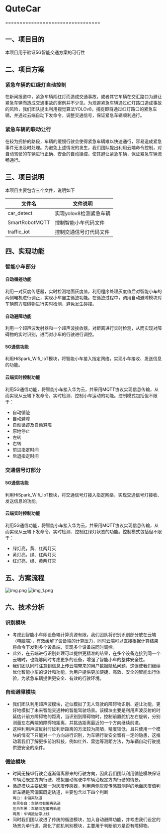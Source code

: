 # QuteCar

=================================
## 一、项目目的
本项目用于验证5G智能交通方案的可行性
## 二、项目方案
### 紧急车辆的红绿灯自动控制
在新闻报道中，紧急车辆闯红灯而造成交通事故，或者其它车辆在交汇路口为避让紧急车辆而造成交通事故的案例并不少见。为规避紧急车辆通过红灯路口造成事故的风险，我们团队提出利用视觉算法YOLOv8，捕捉即将通过红灯路口的紧急车辆，并通过云端自动下发命令，调整交通信号，保证紧急车辆顺利通行。
### 紧急车辆的联动让行
在较为拥挤的路段，车辆的缓慢行驶会使得紧急车辆难以快速通行，容易造成紧急事件无法及时处理。为避免上述情况的发生，我们团队提出利用云端命令控制，对自动驾驶的车辆进行正确、安全的自动操控，使其避让紧急车辆，保证紧急车辆流畅通行。
## 三、项目说明
本项目主要包含三个文件，说明如下

文件名                       | 文件说明
--------------------------- | ------------------------------------ 
car_detect                  | 实现yolov8检测紧急车辆
SmartRobotMQTT              | 控制智能小车代码文件
traffic_iot                 | 控制交通信号灯代码文件

## 四、实现功能
### 智能小车部分
#### 自动循迹功能
利用一对灰度传感器，实时检测地面灰度值，利用程序处理灰度值后对智能小车的两侧电机进行调正，实现小车自主循迹功能。在循迹过程中，调用自动避障模块对车辆前方障碍物进行实时检测，避免发生碰撞。
#### 自动避障功能
利用一个超声波发射器和一个超声波接收器，对距离进行实时检测，从而实现对障碍物的实时识别，进而对小车的行驶进行调控。
#### 5G通信功能
利用HiSpark_Wifi_IoT模块，将智能小车接入指定网络，实现小车接收、发送信息的功能。
#### 云端实时控制功能
利用5G通信功能，将智能小车接入华为云，并采用MQTT协议实现信息传输，从而实现从云端下发命令，实时检测、控制小车运动的功能。控制模式包括但不限于：
* 自动循迹
* 自动避障
* 自动循迹及自动避障
* 原地停止
* 左转
* 右转
* 前进指定时间
* 后退指定时间
### 交通信号灯部分
#### 5G通信功能
利用HiSpark_Wifi_IoT模块，将交通信号灯接入指定网络，实现交通信号灯接收、发送信息的功能。
#### 云端实时控制功能
利用5G通信功能，将智能小车接入华为云，并采用MQTT协议实现信息传输，从而实现从云端下发命令，实时检测、控制红绿灯状态的功能。控制模式包括但不限于：
* 绿灯亮，黄、红两灯灭
* 黄灯亮，绿、红两灯灭
* 红灯亮，绿、黄两灯灭
## 五、方案流程
![img.png](Picture/img.png)
![img_1.png](Picture/img_1.png)
## 六、技术分析
### 识别模块
* 考虑到智能小车即设备端计算资源有限，我们团队将识别识别部分放在云端（电脑端），有效缓解了设备端的计算压力，同时云端可以直接根据计算结果将命令下发到多个设备端，实现多个设备端同时调控。  
* 此外，在云端进行识别处理可以提供更精准的结果，在多个设备连接到同一个云端时，也能够同时考虑更多的设备，增强了智能小车的整体安全性。  
* 我们团队同时注意到信息上传云端带来的用户数据隐私问题，这促使我们继续优化智能小车的设计和功能，为用户提供更加便捷、高效、安全的智能出行体验，为紧急车辆提供更安全、有效的行驶环境。  
### 自动避障模块
* 我们团队利用超声波模块，近似模拟了无人驾驶的障碍物识别、避让功能，更好地模拟了未来智能交通种的智能驾驶场景。该模块主要是利用声波反射的时延估计前方障碍物的距离，当识别到障碍物时，控制前置舵机左右旋转，分别测量左右两端的障碍物距离，并挑选距离最近的一个方向继续前进。  
* 这种利用声波反射时延判断距离的方法较为简陋，精度较低，且只使用一个模块的情况下只能对一个方向进行识别，为车辆行驶安全留有一定的隐患，这推动着我们了解更多前沿科技，例如红外、雷达等测距方法，为车辆自动行驶提供更安全的条件。  
### 循迹模块
* 时间无操纵行驶会逐渐偏离原来的行驶方向，因此我们团队利用循迹模块保证车辆沿既定方向行驶，模拟自动驾驶中车辆沿规定方向行驶的情景。  
* 循迹模块主要依赖一对灰度传感器，利用两侧灰度传感器测得的地面灰度值判断车辆是否偏离既定轨道，主要包含以下四个判断  
```两白：未偏离轨道```  
```左黑右白：车辆向右偏离轨道```  
```左白右黑：车辆向左偏离轨道```  
```两黑：车辆抵达停止线```  
* 同时我们团队改进了传统的循迹模块，加入自动避障功能，并考虑我们设定的场景为单行道，简化了舵机判别模块，主要用于判断前方是否有障碍物。  
